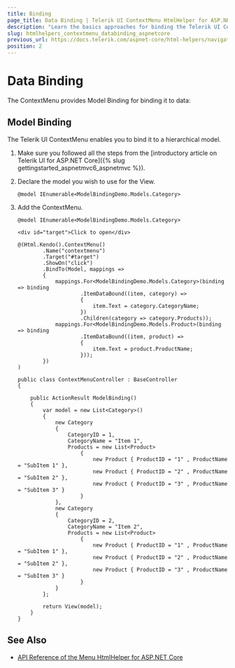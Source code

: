 ```yaml
---
title: Binding
page_title: Data Binding | Telerik UI ContextMenu HtmlHelper for ASP.NET Core
description: "Learn the basics approaches for binding the Telerik UI ContextMenu HtmlHelper for ASP.NET Core (MVC 6 or ASP.NET Core MVC)."
slug: htmlhelpers_contextmenu_databinding_aspnetcore
previous_url: https://docs.telerik.com/aspnet-core/html-helpers/navigation/menu/contextmenu
position: 2
---
```


# Data Binding

The ContextMenu provides Model Binding for binding it to data:

## Model Binding

The Telerik UI ContextMenu enables you to bind it to a hierarchical model.

1. Make sure you followed all the steps from the [introductory article on Telerik UI for ASP.NET Core]({% slug gettingstarted_aspnetmvc6_aspnetmvc %}).

1. Declare the model you wish to use for the View.

    ```Razor
    @model IEnumerable<ModelBindingDemo.Models.Category>
    ```

1. Add the ContextMenu.

    ```Razor
    @model IEnumerable<ModelBindingDemo.Models.Category>

    <div id="target">Click to open</div>

    @(Html.Kendo().ContextMenu()
            .Name("contextmenu")
            .Target("#target")
            .ShowOn("click")
            .BindTo(Model, mappings =>
            {
                mappings.For<ModelBindingDemo.Models.Category>(binding => binding
                        .ItemDataBound((item, category) =>
                        {
                            item.Text = category.CategoryName;
                        })
                        .Children(category => category.Products));
                mappings.For<ModelBindingDemo.Models.Product>(binding => binding
                        .ItemDataBound((item, product) =>
                        {
                            item.Text = product.ProductName;
                        }));
            })
    )
    ```
    ```Controller
    public class ContextMenuController : BaseController
    {

        public ActionResult ModelBinding()
        {
            var model = new List<Category>()
            {
                new Category
                {
                    CategoryID = 1,
                    CategoryName = "Item 1",
                    Products = new List<Product>
                        {
                            new Product { ProductID = "1" , ProductName = "SubItem 1" },
                            new Product { ProductID = "2" , ProductName = "SubItem 2" },
                            new Product { ProductID = "3" , ProductName = "SubItem 3" }
                        }
                },
                new Category
                {
                    CategoryID = 2,
                    CategoryName = "Item 2",
                    Products = new List<Product>
                        {
                            new Product { ProductID = "1" , ProductName = "SubItem 1" },
                            new Product { ProductID = "2" , ProductName = "SubItem 2" },
                            new Product { ProductID = "3" , ProductName = "SubItem 3" }
                        }
                }
            };

            return View(model);
        }
    }
    ```

## See Also

* [API Reference of the Menu HtmlHelper for ASP.NET Core](/api/menu)
